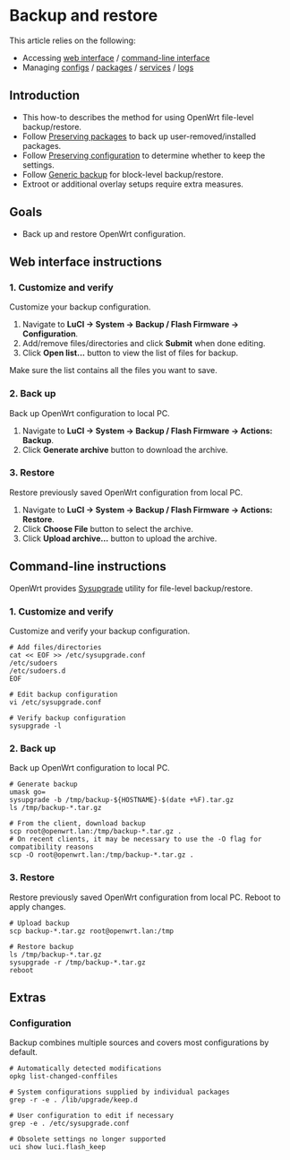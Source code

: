 # Backup and restore

This article relies on the following:

- Accessing [web interface](/docs/guide-quick-start/walkthrough_login "docs:guide-quick-start:walkthrough_login") / [command-line interface](/docs/guide-quick-start/sshadministration "docs:guide-quick-start:sshadministration")
- Managing [configs](/docs/guide-user/base-system/uci "docs:guide-user:base-system:uci") / [packages](/docs/guide-user/additional-software/managing_packages "docs:guide-user:additional-software:managing_packages") / [services](/docs/guide-user/base-system/managing_services "docs:guide-user:base-system:managing_services") / [logs](/docs/guide-user/base-system/log.essentials "docs:guide-user:base-system:log.essentials")

## Introduction

- This how-to describes the method for using OpenWrt file-level backup/restore.
- Follow [Preserving packages](/docs/guide-user/installation/sysupgrade.packages "docs:guide-user:installation:sysupgrade.packages") to back up user-removed/installed packages.
- Follow [Preserving configuration](/docs/guide-quick-start/admingui_sysupgrade_keepsettings "docs:guide-quick-start:admingui_sysupgrade_keepsettings") to determine whether to keep the settings.
- Follow [Generic backup](/docs/guide-user/installation/generic.backup "docs:guide-user:installation:generic.backup") for block-level backup/restore.
- Extroot or additional overlay setups require extra measures.

## Goals

- Back up and restore OpenWrt configuration.

## Web interface instructions

### 1. Customize and verify

Customize your backup configuration.

1. Navigate to **LuCI → System → Backup / Flash Firmware → Configuration**.
2. Add/remove files/directories and click **Submit** when done editing.
3. Click **Open list...** button to view the list of files for backup.

Make sure the list contains all the files you want to save.

### 2. Back up

Back up OpenWrt configuration to local PC.

1. Navigate to **LuCI → System → Backup / Flash Firmware → Actions: Backup**.
2. Click **Generate archive** button to download the archive.

### 3. Restore

Restore previously saved OpenWrt configuration from local PC.

1. Navigate to **LuCI → System → Backup / Flash Firmware → Actions: Restore**.
2. Click **Choose File** button to select the archive.
3. Click **Upload archive...** button to upload the archive.

## Command-line instructions

OpenWrt provides [Sysupgrade](/docs/techref/sysupgrade "docs:techref:sysupgrade") utility for file-level backup/restore.

### 1. Customize and verify

Customize and verify your backup configuration.

```
# Add files/directories
cat << EOF >> /etc/sysupgrade.conf
/etc/sudoers
/etc/sudoers.d
EOF
 
# Edit backup configuration
vi /etc/sysupgrade.conf
 
# Verify backup configuration
sysupgrade -l
```

### 2. Back up

Back up OpenWrt configuration to local PC.

```
# Generate backup
umask go=
sysupgrade -b /tmp/backup-${HOSTNAME}-$(date +%F).tar.gz
ls /tmp/backup-*.tar.gz
 
# From the client, download backup 
scp root@openwrt.lan:/tmp/backup-*.tar.gz .
# On recent clients, it may be necessary to use the -O flag for compatibility reasons
scp -O root@openwrt.lan:/tmp/backup-*.tar.gz .
```

### 3. Restore

Restore previously saved OpenWrt configuration from local PC. Reboot to apply changes.

```
# Upload backup
scp backup-*.tar.gz root@openwrt.lan:/tmp
 
# Restore backup
ls /tmp/backup-*.tar.gz
sysupgrade -r /tmp/backup-*.tar.gz
reboot
```

## Extras

### Configuration

Backup combines multiple sources and covers most configurations by default.

```
# Automatically detected modifications
opkg list-changed-conffiles
 
# System configurations supplied by individual packages
grep -r -e . /lib/upgrade/keep.d
 
# User configuration to edit if necessary
grep -e . /etc/sysupgrade.conf
 
# Obsolete settings no longer supported
uci show luci.flash_keep
```
